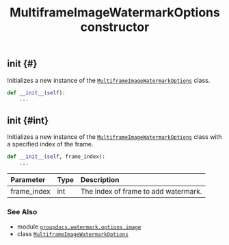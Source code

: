 ﻿---
title: MultiframeImageWatermarkOptions constructor
second_title: GroupDocs.Watermark for Python via .NET API References
description: 
type: docs
url: /python-net/groupdocs.watermark.options.image/multiframeimagewatermarkoptions/__init__/
is_root: false
weight: 10
---

## __init__ {#}

Initializes a new instance of the [`MultiframeImageWatermarkOptions`](/watermark/python-net/groupdocs.watermark.options.image/multiframeimagewatermarkoptions) class.



```python
def __init__(self):
    ...
```




## __init__ {#int}

Initializes a new instance of the [`MultiframeImageWatermarkOptions`](/watermark/python-net/groupdocs.watermark.options.image/multiframeimagewatermarkoptions) class
with a specified index of the frame.



```python
def __init__(self, frame_index):
    ...
```


| Parameter | Type | Description |
| :- | :- | :- |
| frame_index | int | The index of frame to add watermark. |



### See Also
* module [`groupdocs.watermark.options.image`](../../)
* class [`MultiframeImageWatermarkOptions`](/watermark/python-net/groupdocs.watermark.options.image/multiframeimagewatermarkoptions)
